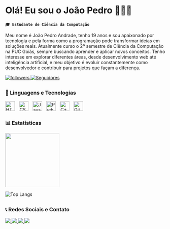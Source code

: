 # Olá! Eu sou o João Pedro 👨🏻‍💻

**`🎓 Estudante de Ciência da Computação`**

Meu nome é João Pedro Andrade, tenho 19 anos e sou apaixonado por tecnologia e pela forma como a programação pode transformar ideias em soluções reais. Atualmente curso o 2º semestre de Ciência da Computação na PUC Goiás, sempre buscando aprender e aplicar novos conceitos. Tenho interesse em explorar diferentes áreas, desde desenvolvimento web até inteligência artificial, e meu objetivo é evoluir constantemente como desenvolvedor e contribuir para projetos que façam a diferença.

<p align="left">
    <a href = "https://githum.com/joaopedroandrad3?tab=followers">
        <img 
            alt="followers"
            title="Follow me on Github"
            src="https://custom-icon-badges.demolab.com/github/stars/joaopedroandrad3?color=55960c&style=for-the-badge&labelColor=488207&logo=star&label=estrelas"
        />
    </a>
    <a href = "https://githum.com/joaopedroandrad3?tab=followers">
        <img 
            alt="Seguidores"
            title="Me siga no GitHub"
            src="https://custom-icon-badges.demolab.com/github/followers/joaopedroandrad3?color=236ad3&labelColor=1155ba&style=for-the-badge&logo=github&label=Seguidores&logoColor=white"
        />
    </a>
</p>

##

### 🤖 Linguagens e Tecnologias

<img 
    align="left" 
    alt="HTML"
    title="HTML" 
    width="30px" 
    style="padding-right: 10px;" 
    src="https://cdn.jsdelivr.net/gh/devicons/devicon@latest/icons/html5/html5-original.svg" 
/>
<img 
    align="left" 
    alt="CSS" 
    title="CSS"
    width="30px" 
    style="padding-right: 10px;" 
    src="https://cdn.jsdelivr.net/gh/devicons/devicon@latest/icons/css3/css3-original.svg" 
/>
<img 
    align="left" 
    alt="JavaScript" 
    title="JavaScript"
    width="30px" 
    style="padding-right: 10px;" 
    src="https://cdn.jsdelivr.net/gh/devicons/devicon@latest/icons/javascript/javascript-original.svg" 
/>
<img 
    align="left" 
    alt="Python" 
    title="Python"
    width="30px" 
    style="padding-right: 10px;" 
    src="https://cdn.jsdelivr.net/gh/devicons/devicon@latest/icons/python/python-original.svg" 
/>
<img 
    align="left" 
    alt="C++" 
    title="C++"
    width="30px" 
    style="padding-right: 10px;" 
    src="https://raw.githubusercontent.com/jmnote/z-icons/master/svg/cpp.svg" 
/>
<img 
    align="left" 
    alt="Git" 
    title="Git"
    width="30px" 
    style="padding-right: 10px;" 
    src="https://cdn.jsdelivr.net/gh/devicons/devicon@latest/icons/git/git-original.svg" 
/>
<br/>
<br/>

### 📊 Estatísticas

<picture>
    <source
        srcset="https://github-readme-stats.vercel.app/api?username=joaopedroandrad3&show_icons=true&theme=dracula"
        media="(prefers-color-scheme: dark)"
    />
    <source
        srcset="https://github-readme-stats.vercel.app/api?username=joaopedroandrad3&show_icons=true"
        media="(prefers-color-scheme: light), (prefers-color-scheme: 00FFFF)"
    />
    <img height="170em" src="https://github-readme-stats.vercel.app/api?username=joaopedroandrad3&show_icons=true&locale=pt-br"
    />
</picture>

![Top Langs](https://github-readme-stats.vercel.app/api/top-langs/?username=joaopedroandrad3&hide_progress=true&theme=dracula&locale=pt-br)

##

### 📞 Redes Sociais e Contato

<div>
    <a href = "https://www.instagram.com/kanny_jp" target="_blank">
        <img src = "https://img.shields.io/badge/Instagram-E4405F?style=for-the-badge&logo=instagram&logoColor=white">
    </a>
    <a href = "https://discord.com/users/k4nny_" target="_blank">
        <img src = "https://img.shields.io/badge/Discord-7289DA?style=for-the-badge&logo=discord&logoColor=white">
    </a>
    <a href = "https://mail.google.com/mail/?view=cm&fs=1&to=joaopedroandrad3@gmail.com" target="_blank">
        <img src = "https://img.shields.io/badge/-joaopedroandrad3@gmail.com-D14836?style=for-the-badge&logo=gmail&logoColor=white">
    </a>
    <a href = "https://www.linkedin.com/in/joão-pedro-andrade-santana-silva-198097347" target="_blank">
        <img src = "https://img.shields.io/badge/LinkedIn-0077B5?style=for-the-badge&logo=linkedin&logoColor=white">
    </a>
</div>
